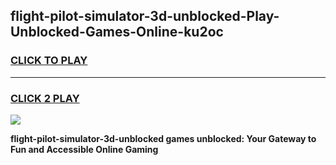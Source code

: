 
## flight-pilot-simulator-3d-unblocked-Play-Unblocked-Games-Online-ku2oc
<h3>
<a href="https://premium76.site?title=flight-pilot-simulator-3d-unblocked&ref=25A">CLICK TO PLAY</a></h3>
<hr>

<h3>
<a href="https://premium76.site?title=flight-pilot-simulator-3d-unblocked&ref=25A">CLICK 2 PLAY</a>
  
</h3>

<a href="https://premium76.site?title=flight-pilot-simulator-3d-unblocked&ref=25A"><img src="https://clearcache.store/games.png"></a>


**flight-pilot-simulator-3d-unblocked games unblocked: Your Gateway to Fun and Accessible Online Gaming**
